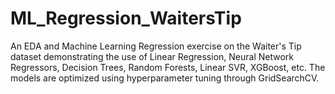 # ML_Regression_WaitersTip
An EDA and Machine Learning Regression exercise on the Waiter's Tip dataset demonstrating the use of Linear Regression, Neural Network Regressors, Decision Trees, Random Forests, Linear SVR, XGBoost, etc. The models are optimized using hyperparameter tuning through GridSearchCV.
